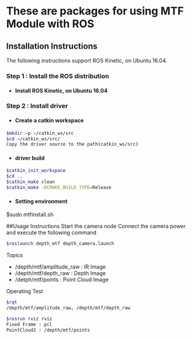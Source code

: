 # These are packages for using MTF Module with ROS

## Installation Instructions

The following instructions support ROS Kinetic, on Ubuntu 16.04.

### Step 1 : Install the ROS distribution
- #### Install ROS Kinetic, on Ubuntu 16.04

### Step 2 : Install driver
- #### Create a catkin workspace
```bash
$mkdir –p ~/catkin_ws/src
$cd ~/catkin_ws/src/
Copy the driver source to the path(catkin_ws/src)
```

- #### driver build
```bash
$catkin_init_workspace
$cd ..
$catkin_make clean
$catkin_make -DCMAKE_BUILD_TYPE=Release
```

- #### Setting environment
$sudo mtfinstall.sh

##Usage Instructions
Start the camera node
Connect the camera power and execute the following command

```bash
$roslaunch depth_mtf depth_camera.launch
```

Topics
- /depth/mtf/amplitude_raw : IR Image
- /depth/mtf/depth_raw : Depth Image
- /detph/mtf/points : Point Cloud Image

Operating Test
```bash
$rqt
/depth/mtf/amplitude_raw, /depth/mtf/depth_raw
```

```bash
$rosrun rviz rviz
Fixed Frame : pcl
PointCloud2 : /depth/mtf/points
```
